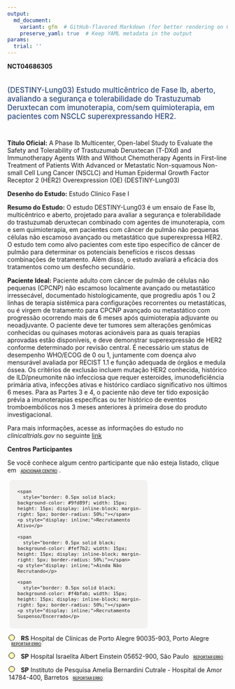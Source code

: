 ```yaml
---
output: 
  md_document:
    variant: gfm  # GitHub-flavored Markdown (for better rendering on GitHub)
    preserve_yaml: true  # Keep YAML metadata in the output
params:
  trial: ''
---
```


<script async src="https://scripts.simpleanalyticscdn.com/latest.js"></script>

**NCT04686305**

<div style="padding: 5px 5px 5px 0px; font-size: 1.20em; font-weight: 500; color: #2E4A7F; text-align: left; margin-bottom: 20px">

(DESTINY-Lung03) Estudo multicêntrico de Fase Ib, aberto, avaliando a
segurança e tolerabilidade do Trastuzumab Deruxtecan com imunoterapia,
com/sem quimioterapia, em pacientes com NSCLC superexpressando HER2.

</div>

**Título Oficial:** A Phase Ib Multicenter, Open-label Study to Evaluate
the Safety and Tolerability of Trastuzumab Deruxtecan (T-DXd) and
Immunotherapy Agents With and Without Chemotherapy Agents in First-line
Treatment of Patients With Advanced or Metastatic Non-squamous Non-small
Cell Lung Cancer (NSCLC) and Human Epidermal Growth Factor Receptor 2
(HER2) Overexpression (OE) (DESTINY-Lung03)

**Desenho do Estudo:** Estudo Clinico Fase I

**Resumo do Estudo:** O estudo DESTINY-Lung03 é um ensaio de Fase Ib,
multicêntrico e aberto, projetado para avaliar a segurança e
tolerabilidade do trastuzumab deruxtecan combinado com agentes de
imunoterapia, com e sem quimioterapia, em pacientes com câncer de pulmão
não pequenas células não escamoso avançado ou metastático que
superexpressa HER2. O estudo tem como alvo pacientes com este tipo
específico de câncer de pulmão para determinar os potenciais benefícios
e riscos dessas combinações de tratamento. Além disso, o estudo avaliará
a eficácia dos tratamentos como um desfecho secundário.

**Paciente Ideal:** Paciente adulto com câncer de pulmão de células não
pequenas (CPCNP) não escamoso localmente avançado ou metastático
irressecável, documentado histologicamente, que progrediu após 1 ou 2
linhas de terapia sistêmica para configurações recorrentes ou
metastáticas, ou é virgem de tratamento para CPCNP avançado ou
metastático com progressão ocorrendo mais de 6 meses após quimioterapia
adjuvante ou neoadjuvante. O paciente deve ter tumores sem alterações
genômicas conhecidas ou quinases motoras acionáveis para as quais
terapias aprovadas estão disponíveis, e deve demonstrar superexpressão
de HER2 conforme determinado por revisão central. É necessário um status
de desempenho WHO/ECOG de 0 ou 1, juntamente com doença alvo mensurável
avaliada por RECIST 1.1 e função adequada de órgãos e medula óssea. Os
critérios de exclusão incluem mutação HER2 conhecida, histórico de
ILD/pneumonite não infecciosa que requer esteroides, imunodeficiência
primária ativa, infecções ativas e histórico cardíaco significativo nos
últimos 6 meses. Para as Partes 3 e 4, o paciente não deve ter tido
exposição prévia a imunoterapias específicas ou ter histórico de eventos
tromboembólicos nos 3 meses anteriores à primeira dose do produto
investigacional.

Para mais informações, acesse as informações do estudo no
*clinicaltrials.gov* no seguinte
[link](https://clinicaltrials.gov/ct2/show/NCT04686305)

**Centros Participantes**

Se você conhece algum centro participante que não esteja listado, clique
em
<span style="color: #2E4A7F; margin-left: 2px; padding: 4px; background-color: #f3f2f1; border-radius: 8px; font-weight: 500; font-size: 0.6em"><a
href="https://cancertrialsbr.shinyapps.io/formsapp?study_nct_id=NCT04686305&amp;location_id=N%2FA&amp;location_full_name=N%2FA&amp;form_type=Adicionar%20Centro"
target="_blank">ADICIONAR CENTRO</a></span>.

<div style="margin-bottom: 8px; margin-left: 5px; padding: 8px; max-width: 300px; background-color: #f3f2f1; border-radius: 8px; font-size: 0.9em">

<div style="margin-left: 10px;">

    <span 
      style="border: 0.5px solid black; background-color: #9fd89f; width: 15px; height: 15px; display: inline-block; margin-right: 5px; border-radius: 50%;"></span>
    <p style="display: inline;">Recrutamento Ativo</p>

</div>

<div style="margin-left: 10px;">

    <span 
      style="border: 0.5px solid black; background-color: #fef7b2; width: 15px; height: 15px; display: inline-block; margin-right: 5px; border-radius: 50%;"></span>
    <p style="display: inline;">Ainda Não Recrutando</p>

</div>

<div style="margin-left: 10px;">

    <span 
      style="border: 0.5px solid black; background-color: #f4bfab; width: 15px; height: 15px; display: inline-block; margin-right: 5px; border-radius: 50%;"></span>
    <p style="display: inline;">Recrutamento Suspenso/Encerrado</p>

</div>

</div>

<div style="margin: 3px;">

<span style="border: 0.5px solid black; display: inline-block; width: 12px; height: 12px; border-radius: 50%; margin-right: 10px; padding-bottom: 0px; background-color: #fef7b2;"></span>
<b>RS</b> Hospital de Clínicas de Porto Alegre 90035-903, Porto Alegre
<span style="color: #2E4A7F; margin-left: 2px; padding: 4px; background-color: #f3f2f1; border-radius: 8px; font-weight: 500; font-size: 0.6em"><a
href="https://cancertrialsbr.shinyapps.io/formsapp?study_nct_id=NCT04686305&amp;location_id=RESEARCHSITEPORTOALEGRE90035903BRAZIL&amp;location_full_name=Hospital%20de%20Cl%C3%ADnicas%20de%20Porto%20Alegre%2C%2090035-903%2C%20Porto%20Alegre&amp;form_type=Reportar%20Erro"
target="_blank">REPORTAR ERRO</a></span>

</div>

<div style="margin: 3px;">

<span style="border: 0.5px solid black; display: inline-block; width: 12px; height: 12px; border-radius: 50%; margin-right: 10px; padding-bottom: 0px; background-color: #fef7b2;"></span>
<b>SP</b> Hospital Israelita Albert Einstein 05652-900, São Paulo
<span style="color: #2E4A7F; margin-left: 2px; padding: 4px; background-color: #f3f2f1; border-radius: 8px; font-weight: 500; font-size: 0.6em"><a
href="https://cancertrialsbr.shinyapps.io/formsapp?study_nct_id=NCT04686305&amp;location_id=RESEARCHSITESAOPAULO05652900BRAZIL&amp;location_full_name=Hospital%20Israelita%20Albert%20Einstein%2C%2005652-900%2C%20S%C3%A3o%20Paulo&amp;form_type=Reportar%20Erro"
target="_blank">REPORTAR ERRO</a></span>

</div>

<div style="margin: 3px;">

<span style="border: 0.5px solid black; display: inline-block; width: 12px; height: 12px; border-radius: 50%; margin-right: 10px; padding-bottom: 0px; background-color: #fef7b2;"></span>
<b>SP</b> Instituto de Pesquisa Amelia Bernardini Cutrale - Hospital de
Amor 14784-400, Barretos
<span style="color: #2E4A7F; margin-left: 2px; padding: 4px; background-color: #f3f2f1; border-radius: 8px; font-weight: 500; font-size: 0.6em"><a
href="https://cancertrialsbr.shinyapps.io/formsapp?study_nct_id=NCT04686305&amp;location_id=RESEARCHSITEBARRETOS14784400BRAZIL&amp;location_full_name=Instituto%20de%20Pesquisa%20Amelia%20Bernardini%20Cutrale%20-%20Hospital%20de%20Amor%2C%2014784-400%2C%20Barretos&amp;form_type=Reportar%20Erro"
target="_blank">REPORTAR ERRO</a></span>

</div>
